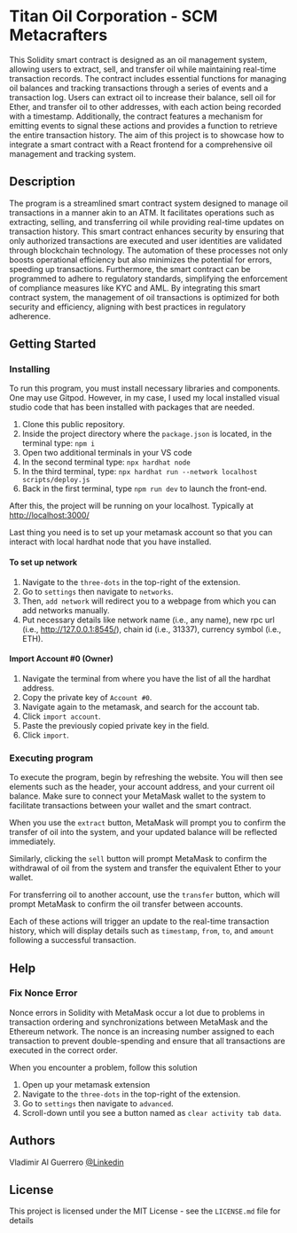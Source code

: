 # Titan Oil Corporation - SCM Metacrafters

This Solidity smart contract is designed as an oil management system, allowing users to extract, sell, and transfer oil while maintaining real-time transaction records. The contract includes essential functions for managing oil balances and tracking transactions through a series of events and a transaction log. Users can extract oil to increase their balance, sell oil for Ether, and transfer oil to other addresses, with each action being recorded with a timestamp. Additionally, the contract features a mechanism for emitting events to signal these actions and provides a function to retrieve the entire transaction history. The aim of this project is to showcase how to integrate a smart contract with a React frontend for a comprehensive oil management and tracking system.

## Description

The program is a streamlined smart contract system designed to manage oil transactions in a manner akin to an ATM. It facilitates operations such as extracting, selling, and transferring oil while providing real-time updates on transaction history. This smart contract enhances security by ensuring that only authorized transactions are executed and user identities are validated through blockchain technology. The automation of these processes not only boosts operational efficiency but also minimizes the potential for errors, speeding up transactions. Furthermore, the smart contract can be programmed to adhere to regulatory standards, simplifying the enforcement of compliance measures like KYC and AML. By integrating this smart contract system, the management of oil transactions is optimized for both security and efficiency, aligning with best practices in regulatory adherence.

## Getting Started

### Installing

To run this program, you must install necessary libraries and components. One may use Gitpod. However, in my case, I used my local installed visual studio code that has been installed with packages that are needed.

1. Clone this public repository.
2. Inside the project directory where the `package.json` is located, in the terminal type: `npm i`
3. Open two additional terminals in your VS code
4. In the second terminal type: `npx hardhat node`
5. In the third terminal, type: `npx hardhat run --network localhost scripts/deploy.js`
6. Back in the first terminal, type `npm run dev` to launch the front-end.

After this, the project will be running on your localhost. Typically at <http://localhost:3000/>

Last thing you need is to set up your metamask account so that you can interact with local hardhat node that you have installed.

#### To set up network

1. Navigate to the `three-dots` in the top-right of the extension.
2. Go to `settings` then navigate to `networks`.
3. Then, `add network` will redirect you to a webpage from which you can add networks manually.
4. Put necessary details like network name (i.e., any name), new rpc url (i.e., <http://127.0.0.1:8545/>), chain id (i.e., 31337), currency symbol (i.e., ETH).

#### Import Account #0 (Owner)

1. Navigate the terminal from where you have the list of all the hardhat address.
2. Copy the private key of `Account #0`.
3. Navigate again to the metamask, and search for the account tab.
4. Click `import account`.
5. Paste the previously copied private key in the field.
6. Click `import`.

### Executing program

To execute the program, begin by refreshing the website. You will then see elements such as the header, your account address, and your current oil balance. Make sure to connect your MetaMask wallet to the system to facilitate transactions between your wallet and the smart contract. 

When you use the `extract` button, MetaMask will prompt you to confirm the transfer of oil into the system, and your updated balance will be reflected immediately. 

Similarly, clicking the `sell` button will prompt MetaMask to confirm the withdrawal of oil from the system and transfer the equivalent Ether to your wallet. 

For transferring oil to another account, use the `transfer` button, which will prompt MetaMask to confirm the oil transfer between accounts. 

Each of these actions will trigger an update to the real-time transaction history, which will display details such as `timestamp`, `from`, `to`, and `amount` following a successful transaction.


## Help

### Fix Nonce Error

Nonce errors in Solidity with MetaMask occur a lot due to problems in transaction ordering and synchronizations between MetaMask and the Ethereum network. The nonce is an increasing number assigned to each transaction to prevent double-spending and ensure that all transactions are executed in the correct order.

When you encounter a problem, follow this solution

1. Open up your metamask extension
2. Navigate to the `three-dots` in the top-right of the extension.
3. Go to `settings` then navigate to `advanced`.
4. Scroll-down until you see a button named as `clear activity tab data`.

## Authors

Vladimir Al Guerrero
[@Linkedin](https://www.linkedin.com/in/vladimir-al-guerrero-178b6a24b/)

## License

This project is licensed under the MIT License - see the `LICENSE.md` file for details
